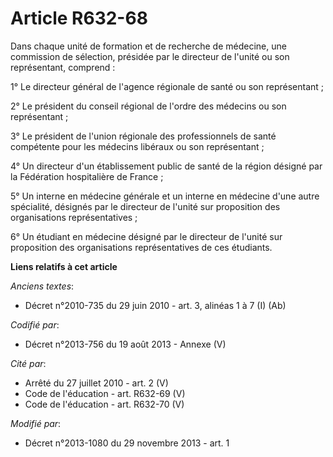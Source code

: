 # Article R632-68

Dans chaque unité de formation et de recherche de médecine, une commission de sélection, présidée par le directeur de l'unité
ou son représentant, comprend :

1° Le directeur général de l'agence régionale de santé ou son représentant ;

2° Le président du conseil régional de l'ordre des médecins ou son représentant ;

3° Le président de l'union régionale des professionnels de santé compétente pour les médecins libéraux ou son représentant ;

4° Un directeur d'un établissement public de santé de la région désigné par la Fédération hospitalière de France ;

5° Un interne en médecine générale et un interne en médecine d'une autre spécialité, désignés par le directeur de l'unité sur
proposition des organisations représentatives ; 

6° Un étudiant en médecine désigné par le directeur de l'unité sur proposition des organisations représentatives de ces
étudiants.

**Liens relatifs à cet article**

_Anciens textes_:

  - Décret n°2010-735 du 29 juin 2010 - art. 3, alinéas 1 à 7 (I) (Ab)

_Codifié par_:

  - Décret n°2013-756 du 19 août 2013 -  Annexe (V)

_Cité par_:

  - Arrêté du 27 juillet 2010 - art. 2 (V)
  - Code de l'éducation - art. R632-69 (V)
  - Code de l'éducation - art. R632-70 (V)

_Modifié par_:

  - Décret n°2013-1080 du 29 novembre 2013 - art. 1
